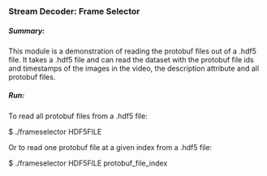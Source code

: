 ### Stream Decoder: Frame Selector
##### Summary: 
This module is a demonstration of reading the protobuf files out of a .hdf5 file.
It takes a .hdf5 file and can read the dataset with the protobuf file ids and timestamps of the images in the video, the description attribute and all protobuf files.

##### Run: 
To read all protobuf files from a .hdf5 file:

$ ./frameselector HDF5FILE

Or to read one protobuf file at a given index from a .hdf5 file: 

$ ./frameselector HDF5FILE protobuf_file_index

